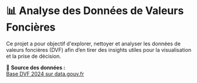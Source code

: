 # 📊 Analyse des Données de Valeurs Foncières

Ce projet a pour objectif d'explorer, nettoyer et analyser les données de valeurs foncières (DVF) afin d’en tirer des insights utiles pour la visualisation et la prise de décision.

🔗 **Source des données :**  
[Base DVF 2024 sur data.gouv.fr](https://www.data.gouv.fr/fr/datasets/r/5ffa8553-0e8f-4622-add9-5c0b593ca1f8)
